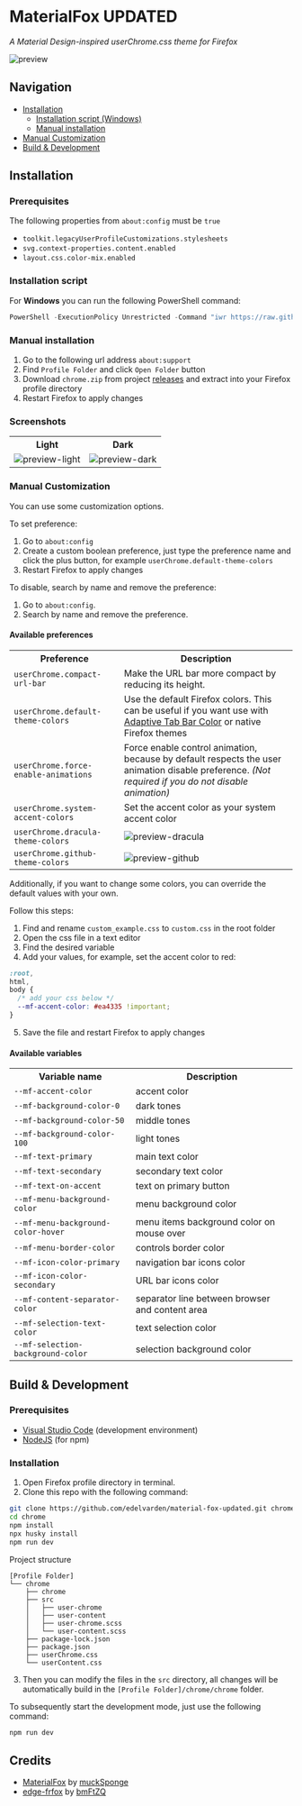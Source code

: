 # MaterialFox UPDATED

_A Material Design-inspired userChrome.css theme for Firefox_

![preview](assets/preview.png)

## Navigation

<!-- TOC -->

- [Installation](#installation)
  - [Installation script (Windows)](#installation-script)
  - [Manual installation](#manual-installation)
- [Manual Customization](#manual-customization)
- [Build & Development](#build--development)

<!-- /TOC -->

## Installation

### Prerequisites

The following properties from `about:config` must be `true`

- `toolkit.legacyUserProfileCustomizations.stylesheets`
- `svg.context-properties.content.enabled`
- `layout.css.color-mix.enabled`

### Installation script

For **Windows** you can run the following PowerShell command:

```powershell
PowerShell -ExecutionPolicy Unrestricted -Command "iwr https://raw.githubusercontent.com/edelvarden/material-fox-updated/main/install.ps1 -useb | iex"
```

### Manual installation

1. Go to the following url address `about:support`
2. Find `Profile Folder` and click `Open Folder` button
3. Download `chrome.zip` from project [releases](https://github.com/edelvarden/material-fox-updated/releases/latest) and extract into your Firefox profile directory
4. Restart Firefox to apply changes

### Screenshots

<table>
  <tr>
    <th>Light</th>
    <th>Dark</th>
  </tr>
  <tr>
    <td><img src="assets/preview-light.png" alt="preview-light"></img></td>
    <td><img src="assets/preview-dark.png" alt="preview-dark"></img></td>
  </tr>
 </table>

### Manual Customization

You can use some customization options.

To set preference:

1. Go to `about:config`
2. Create a custom boolean preference, just type the preference name and click the plus button, for example `userChrome.default-theme-colors`
3. Restart Firefox to apply changes

To disable, search by name and remove the preference:

1. Go to `about:config`.
2. Search by name and remove the preference.

#### Available preferences

<table>
  <tr>
    <th>Preference</th>
    <th>Description</th>
  </tr>
  <tr>
    <td><code>userChrome.compact-url-bar</code></td>
    <td>Make the URL bar more compact by reducing its height.</td>
  </tr>
  <tr>
    <td><code>userChrome.default-theme-colors</code></td>
    <td>Use the default Firefox colors. This can be useful if you want use with <a href="https://addons.mozilla.org/firefox/addon/adaptive-tab-bar-colour/" _blank>Adaptive Tab Bar Color</a> or native Firefox themes</td>
  </tr>
  <tr>
    <td><code>userChrome.force-enable-animations</code></td>
    <td>Force enable control animation, because by default respects the user animation disable preference. <em>(Not required if you do not disable animation)</em></td>
  </tr>
  <tr>
    <td><code>userChrome.system-accent-colors</code></td>
    <td>Set the accent color as your system accent color</td>
  </tr>
  <tr>
    <td><code>userChrome.dracula-theme-colors</code></td>
    <td><img src="assets/preview-dracula.png" alt="preview-dracula"></img></td>
  </tr>
  <tr>
    <td><code>userChrome.github-theme-colors</code></td>
    <td><img src="assets/preview-github.png" alt="preview-github"></img></td>
  </tr>
</table>

Additionally, if you want to change some colors, you can override the default values with your own.

Follow this steps:

1. Find and rename `custom_example.css` to `custom.css` in the root folder
2. Open the css file in a text editor
3. Find the desired variable
4. Add your values, for example, set the accent color to red:

```css
:root,
html,
body {
  /* add your css below */
  --mf-accent-color: #ea4335 !important;
}
```

5. Save the file and restart Firefox to apply changes

#### Available variables

<table>
  <tr>
    <th>Variable name</th>
    <th>Description</th>
  </tr>
  <tr>
    <td><code>--mf-accent-color</code></td>
    <td>accent color</td>
  </tr>
  <tr>
    <td><code>--mf-background-color-0</code></td>
    <td>dark tones</td>
  </tr>
  <tr>
    <td><code>--mf-background-color-50</code></td>
    <td>middle tones</td>
  </tr>
  <tr>
    <td><code>--mf-background-color-100</code></td>
    <td>light tones</td>
  </tr>
  <tr>
    <td><code>--mf-text-primary</code></td>
    <td>main text color</td>
  </tr>
  <tr>
    <td><code>--mf-text-secondary</code></td>
    <td>secondary text color</td>
  </tr>
  <tr>
    <td><code>--mf-text-on-accent</code></td>
    <td>text on primary button</td>
  </tr>
  <tr>
    <td><code>--mf-menu-background-color</code></td>
    <td>menu background color</td>
  </tr>
  <tr>
    <td><code>--mf-menu-background-color-hover</code></td>
    <td>menu items background color on mouse over</td>
  </tr>
  <tr>
    <td><code>--mf-menu-border-color</code></td>
    <td>controls border color</td>
  </tr>
  <tr>
    <td><code>--mf-icon-color-primary</code></td>
    <td>navigation bar icons color</td>
  </tr>
  <tr>
    <td><code>--mf-icon-color-secondary</code></td>
    <td>URL bar icons color</td>
  </tr>
  <tr>
    <td><code>--mf-content-separator-color</code></td>
    <td>separator line between browser and content area</td>
  </tr>
  <tr>
    <td><code>--mf-selection-text-color</code></td>
    <td>text selection color</td>
  </tr>
  <tr>
    <td><code>--mf-selection-background-color</code></td>
    <td>selection background color</td>
  </tr>
</table>

## Build & Development

### Prerequisites

- [Visual Studio Code](https://code.visualstudio.com/) (development environment)
- [NodeJS](https://nodejs.org/en/download) (for npm)

### Installation

1. Open Firefox profile directory in terminal.
2. Clone this repo with the following command:

```bash
git clone https://github.com/edelvarden/material-fox-updated.git chrome
cd chrome
npm install
npx husky install
npm run dev
```

Project structure

```plaintext
[Profile Folder]
└── chrome
    ├── chrome
    ├── src
    │   ├── user-chrome
    │   ├── user-content
    │   ├── user-chrome.scss
    │   └── user-content.scss
    ├── package-lock.json
    ├── package.json
    ├── userChrome.css
    └── userContent.css
```

3. Then you can modify the files in the `src` directory, all changes will be automatically build in the `[Profile Folder]/chrome/chrome` folder.

To subsequently start the development mode, just use the following command:

```bash
npm run dev
```

## Credits

- [MaterialFox](https://github.com/muckSponge/MaterialFox) by [muckSponge](https://github.com/muckSponge)
- [edge-frfox](https://github.com/bmFtZQ/edge-frfox) by [bmFtZQ](https://github.com/bmFtZQ)
